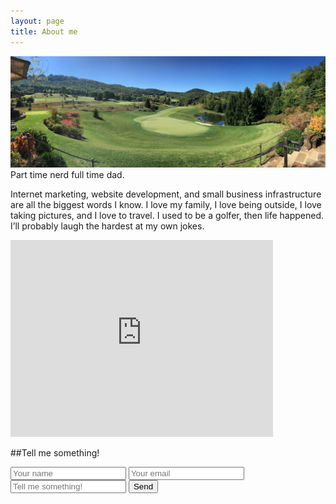 ```yaml
---
layout: page
title: About me 
---
```


![about me](/assets/images/about.png)
Part time nerd full time dad. 

Internet marketing, website development, and small business infrastructure are all the biggest words I know. I love my family, I love being outside, I love taking pictures, and I love to travel. I used to be a golfer, then life happened. I’ll probably laugh the hardest at my own jokes.

<iframe width="420" height="315" src="https://www.youtube.com/embed/HMtVTzD7Ac4" frameborder="0" allowfullscreen></iframe>

##Tell me something!
<form action="//formspree.io/ryan@ryanmckinnon.com"
      method="POST">
    <input type="text" name="name" placeholder="Your name" />
    <input type="email" name="_replyto" placeholder="Your email" />
    <input type="text" name="message" placeholder="Tell me something!" />
    <input type="submit" value="Send">
</form>